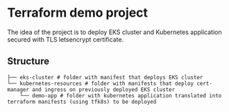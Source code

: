 # Terraform demo project
The idea of the project is to deploy EKS cluster and Kubernetes application secured with TLS letsencrypt certificate.
## Structure
```
├── eks-cluster # folder with manifest that deploys EKS cluster 
└── kubernetes-resources # folder with manifests that deploy cert-manager and ingress on previously deployed EKS cluster
    └── demo-app # folder with kubernetes application translated into terraform manifests (using tfk8s) to be deployed
```
